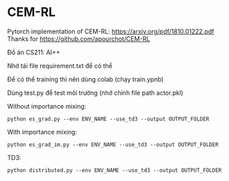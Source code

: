 # CEM-RL
Pytorch implementation of CEM-RL: https://arxiv.org/pdf/1810.01222.pdf
Thanks for https://github.com/apourchot/CEM-RL

Đồ án CS211: AI++

Nhớ tải file requirement.txt để có thể 

Để có thể training thì nên dùng colab (chạy train.ypnb)

Dùng test.py để test môi trường (nhớ chỉnh file path actor.pkl)


Without importance mixing:
```console
python es_grad.py --env ENV_NAME --use_td3 --output OUTPUT_FOLDER
```

With importance mixing:
```console
python es_grad_im.py --env ENV_NAME --use_td3 --output OUTPUT_FOLDER
```

TD3:
```console
python distributed.py --env ENV_NAME --use_td3 --output OUTPUT_FOLDER
```